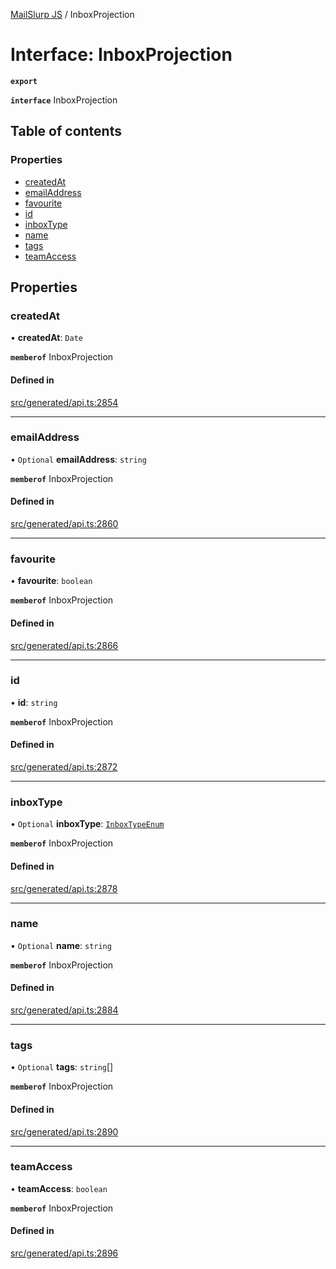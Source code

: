 [MailSlurp JS](../README.md) / InboxProjection

# Interface: InboxProjection

**`export`**

**`interface`** InboxProjection

## Table of contents

### Properties

- [createdAt](InboxProjection.md#createdat)
- [emailAddress](InboxProjection.md#emailaddress)
- [favourite](InboxProjection.md#favourite)
- [id](InboxProjection.md#id)
- [inboxType](InboxProjection.md#inboxtype)
- [name](InboxProjection.md#name)
- [tags](InboxProjection.md#tags)
- [teamAccess](InboxProjection.md#teamaccess)

## Properties

### createdAt

• **createdAt**: `Date`

**`memberof`** InboxProjection

#### Defined in

[src/generated/api.ts:2854](https://github.com/mailslurp/mailslurp-client/blob/113e801/src/generated/api.ts#L2854)

___

### emailAddress

• `Optional` **emailAddress**: `string`

**`memberof`** InboxProjection

#### Defined in

[src/generated/api.ts:2860](https://github.com/mailslurp/mailslurp-client/blob/113e801/src/generated/api.ts#L2860)

___

### favourite

• **favourite**: `boolean`

**`memberof`** InboxProjection

#### Defined in

[src/generated/api.ts:2866](https://github.com/mailslurp/mailslurp-client/blob/113e801/src/generated/api.ts#L2866)

___

### id

• **id**: `string`

**`memberof`** InboxProjection

#### Defined in

[src/generated/api.ts:2872](https://github.com/mailslurp/mailslurp-client/blob/113e801/src/generated/api.ts#L2872)

___

### inboxType

• `Optional` **inboxType**: [`InboxTypeEnum`](../enums/InboxProjection.InboxTypeEnum.md)

**`memberof`** InboxProjection

#### Defined in

[src/generated/api.ts:2878](https://github.com/mailslurp/mailslurp-client/blob/113e801/src/generated/api.ts#L2878)

___

### name

• `Optional` **name**: `string`

**`memberof`** InboxProjection

#### Defined in

[src/generated/api.ts:2884](https://github.com/mailslurp/mailslurp-client/blob/113e801/src/generated/api.ts#L2884)

___

### tags

• `Optional` **tags**: `string`[]

**`memberof`** InboxProjection

#### Defined in

[src/generated/api.ts:2890](https://github.com/mailslurp/mailslurp-client/blob/113e801/src/generated/api.ts#L2890)

___

### teamAccess

• **teamAccess**: `boolean`

**`memberof`** InboxProjection

#### Defined in

[src/generated/api.ts:2896](https://github.com/mailslurp/mailslurp-client/blob/113e801/src/generated/api.ts#L2896)
